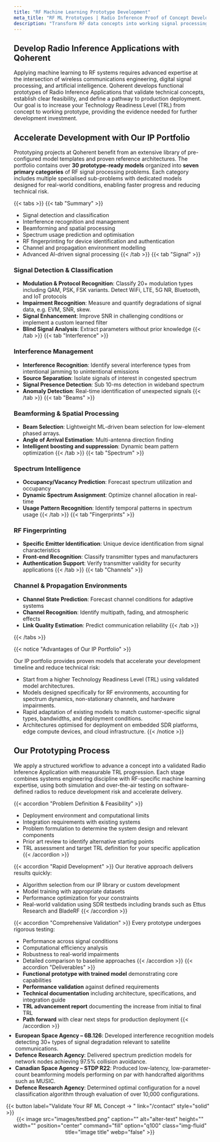 ```yaml
---
title: "RF Machine Learning Prototype Development"
meta_title: "RF ML Prototypes | Radio Inference Proof of Concept Development"
description: "Transform RF data concepts into working signal processing prototypes. Rapid validation of AI/ML applications for wireless systems."
---
```


## Develop Radio Inference Applications with Qoherent 

Applying machine learning to RF systems requires advanced expertise at the intersection of wireless communications engineering, digital signal processing, and artificial intelligence. Qoherent develops functional prototypes of Radio Inference Applications that validate technical concepts, establish clear feasibility, and define a pathway to production deployment. Our goal is to increase your Technology Readiness Level (TRL) from concept to working prototype, providing the evidence needed for further development investment.

## Accelerate Development with Our IP Portfolio

Prototyping projects at Qoherent benefit from an extensive library of pre-configured model templates and proven reference architectures.
The portfolio contains over **30 prototype-ready models** organized into **seven primary categories** of RF signal processing problems.
Each category includes multiple specialised sub-problems with dedicated models designed for real-world conditions, enabling faster progress and reducing technical risk.





{{< tabs >}}
{{< tab "Summary" >}}
- Signal detection and classification  
- Interference recognition and management  
- Beamforming and spatial processing  
- Spectrum usage prediction and optimisation  
- RF fingerprinting for device identification and authentication  
- Channel and propagation environment modelling  
- Advanced AI-driven signal processing
{{< /tab >}}
{{< tab "Signal" >}}
### Signal Detection & Classification
- **Modulation & Protocol Recognition**: Classify 20+ modulation types including QAM, PSK, FSK variants. Detect WiFi, LTE, 5G NR, Bluetooth, and IoT protocols
- **Impairment Recognition**: Measure and quantify degradations of signal data, e.g. EVM, SNR, skew.
- **Signal Enhancement**: Improve SNR in challenging conditions or implement a custom learned filter
- **Blind Signal Analysis**: Extract parameters without prior knowledge
{{< /tab >}}
{{< tab "Interference" >}}
### Interference Management
- **Interference Recognition**: Identify several interference types from intentional jamming to unintentional emissions
- **Source Separation**: Isolate signals of interest in congested spectrum
- **Signal Presence Detection**: Sub 10-ms detection in wideband spectrum
- **Anomaly Detection**: Real-time identification of unexpected signals
{{< /tab >}}
{{< tab "Beams" >}}

### Beamforming & Spatial Processing
- **Beam Selection**: Lightweight ML-driven beam selection for low-element phased arrays.
- **Angle of Arrival Estimation**: Multi-antenna direction finding
- **Intelligent boosting and suppression**: Dynamic beam pattern optimization
{{< /tab >}}
{{< tab "Spectrum" >}}
### Spectrum Intelligence
- **Occupancy/Vacancy Prediction**: Forecast spectrum utilization and occupancy
- **Dynamic Spectrum Assignment**: Optimize channel allocation in real-time
- **Usage Pattern Recognition**: Identify temporal patterns in spectrum usage
{{< /tab >}}
{{< tab "Fingerprints" >}}
### RF Fingerprinting
- **Specific Emitter Identification**: Unique device identification from signal characteristics
- **Front-end Recognition**: Classify transmitter types and manufacturers
- **Authentication Support**: Verify transmitter validity for security applications
{{< /tab >}}
{{< tab "Channels" >}}
### Channel & Propagation Environments
- **Channel State Prediction**: Forecast channel conditions for adaptive systems
- **Channel Recognition**: Identify multipath, fading, and atmospheric effects
- **Link Quality Estimation**: Predict communication reliability
{{< /tab >}}

{{< /tabs >}}



{{< notice "Advantages of Our IP Portfolio" >}}

Our IP portfolio provides proven models that accelerate your development timeline and reduce technical risk:
- Start from a higher Technology Readiness Level (TRL) using validated model architectures.
- Models designed specifically for RF environments, accounting for spectrum dynamics, non-stationary channels, and hardware impairments.
- Rapid adaptation of existing models to match customer-specific signal types, bandwidths, and deployment conditions.
- Architectures optimised for deployment on embedded SDR platforms, edge compute devices, and cloud infrastructure.
{{< /notice >}}



## Our Prototyping Process

We apply a structured workflow to advance a concept into a validated Radio Inference Application with measurable TRL progression. Each stage combines systems engineering discipline with RF-specific machine learning expertise, using both simulation and over-the-air testing on software-defined radios to reduce development risk and accelerate delivery.


{{< accordion "Problem Definition & Feasibility" >}}
- Deployment environment and computational limits
- Integration requirements with existing systems
- Problem formulation to determine the system design and relevant components
- Prior art review to identify alternative starting points
- TRL assessment and target TRL definition for your specific application
{{< /accordion >}}

{{< accordion "Rapid Development" >}}
Our iterative approach delivers results quickly:
- Algorithm selection from our IP library or custom development
- Model training with appropriate datasets
- Performance optimization for your constraints
- Real-world validation using SDR testbeds including brands such as Ettus Research and BladeRF
{{< /accordion >}}

{{< accordion "Comprehensive Validation" >}}
Every prototype undergoes rigorous testing:
- Performance across signal conditions
- Computational efficiency analysis
- Robustness to real-world impairments
- Detailed comparison to baseline approaches
{{< /accordion >}}
{{< accordion "Deliverables" >}}
- **Functional prototype with trained model** demonstrating core capabilities
- **Performance validation** against defined requirements
- **Technical documentation** including architecture, specifications, and integration guide
- **TRL advancement report** documenting the increase from initial to final TRL
- **Path forward** with clear next steps for production deployment
{{< /accordion >}}


<style>
  .flex-container {
    display: flex;
    flex-wrap: wrap;
    padding: 0;
    margin: -20px;
  }

  .flex-item {
    box-sizing: border-box;
    padding: 0px;
    margin: 0;
  }
  
  .flex-item li {
    list-style: disc;
  }

  @media (min-width: 1300px) {
    .flex-item {
      width: 50%;
    }

    .image-container {
      float: right;
    }
  }

  @media (max-width: 1024px) {
    .flex-item {
      width: 100%;
    }

    .image-container {
      float: none;
      text-align: center; 
    }
  }
</style>

<div class="flex-container">
  <div class="flex-item">
    <ul>
      <li><strong>European Space Agency – 6B.126</strong>: Developed interference recognition models detecting 30+ types of signal degradation relevant to satellite communications.</li>
      <li><strong>Defence Research Agency</strong>: Delivered spectrum prediction models for network nodes achieving 97.5% collision avoidance.</li>
      <li><strong>Canadian Space Agency – STDP R22</strong>: Produced low-latency, low-parameter-count beamforming models performing on par with handcrafted algorithms such as MUSIC.</li>
      <li><strong>Defence Research Agency</strong>: Determined optimal configuration for a novel classification algorithm through evaluation of over 10,000 configurations.</li>
    </ul>
    {{< button label="Validate Your RF ML Concept → " link="/contact" style="solid" >}}
  </div>

  <div class="flex-item image-container">
    {{< image src="images/testbed.png" caption="" alt="alter-text" height="" width="" position="center" command="fill" option="q100" class="img-fluid" title="image title"  webp="false" >}}
  </div>
</div>






















<!-- ---
title: "Prototyping services for RF signal processing with artificial intelligence"
date: "2021-07-19"
---


At Qoherent, we are committed to pushing the boundaries of radio signal processing solutions through cutting-edge research, machine learning, and quantum computing. We collaborate with a diverse range of partners, including government labs, corporate researchers, and universities, to lead and contribute to active projects that shape the future of RF technology.

## Research Activities

We offer end-to-end research and prototyping services for any stage of a project, including:

<style>
  .flex-container {
    display: flex;
    flex-wrap: wrap;
    padding: 0;
    margin: -20px;
  }

  .flex-item {
    box-sizing: border-box;
    padding: 0px;
    margin: 0;
  }
  
  .flex-item li {
    list-style: disc;
  }

  @media (min-width: 1300px) {
    .flex-item {
      width: 50%;
    }

    .image-container {
      float: right;
    }
  }

  @media (max-width: 1024px) {
    .flex-item {
      width: 100%;
    }

    .image-container {
      float: none;
      text-align: center; 
    }
  }
</style>

<div class="flex-container">
  <div class="flex-item">
    <ul>
      <li>
       Reviewing and consulting on state-of-the-art methods for performing radio signal classification.
      </li>
      <li>
        Designing and experimenting with algorithmic solutions for classifying radio signals.
      </li>
      <li>
        Replicating and advancing peer-reviewed research in the field.
      </li>
      <li>
        Signal synthesis and over-the-air recording capture.
      </li>
      <li>
        Designing and developing software-defined radio (SDR)-based testbeds, from two radios to large channel emulators.
      </li>
    </ul>
  </div>

  <div class="flex-item image-container">
    {{< image src="images/testbed.png" caption="" alt="alter-text" height="" width="" position="center" command="fill" option="q100" class="img-fluid" title="image title"  webp="false" >}}
  </div>
</div>


## Engineering Activities

Our engineering team specializes in transforming cutting-edge research into practical solutions. Our engineering activities include:

- Further designing and experimenting with algorithmic solutions for classifying radio signals.
- Dataset creation, model design, and training for machine learning applications.
- Integrating and deploying models into existing software or systems.
- General systems integration with SDRs to create fully functional RF systems.

## Software

Qoherent's research and development work is greatly facilitated by our proprietary Radio Intelligence Application (RIA). RIA serves as a powerful tool to:

- Control and manage testbeds efficiently.
- Create and manipulate datasets for research and development.
- Design, train, and fine-tune machine learning models.
- Conduct extensive testing and evaluation of model performance.

Access to RIA is provided as an integral part of all development projects, enhancing the efficiency and effectiveness of the prototyping process.

Contact us today to discuss how Qoherent's expertise in research, engineering, and software can contribute to your RF technology projects and help you achieve your goals. -->
